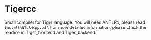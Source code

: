 # Tigercc
Small compiler for Tiger language. You will need ANTLR4, please read `InstallANTLR4Cpp.pdf`. For more detailed information, please check the readme in Tiger_frontend and Tiger_backend.
